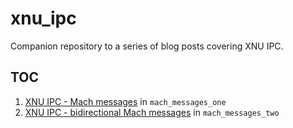 # xnu_ipc

Companion repository to a series of blog posts covering XNU IPC.

## TOC

1. [XNU IPC - Mach messages](https://dmcyk.xyz/post/xnu_ipc_i_mach_messages/) in
   `mach_messages_one`
2. [XNU IPC - bidirectional Mach messages](https://dmcyk.xyz/post/xnu_ipc_ii_message_apis/xnu_ipc_ii_message_apis/)
  in `mach_messages_two`
